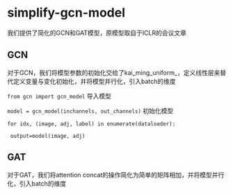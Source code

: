 # simplify-gcn-model
我们提供了简化的GCN和GAT模型，原模型取自于ICLR的会议文章

## GCN
对于GCN，我们将模型参数的初始化交给了kai_ming_uniform_，定义线性层来替代定义变量与变化初始化，并将模型并行化，引入batch的维度

`from gcn import gcn_model` 导入模型

`model = gcn_model(inchannels, out_channels)` 初始化模型

`for idx, (image, adj, label) in enumerate(dataloader):`

` output=model(image, adj)`

## GAT
对于GAT，我们将attention concat的操作简化为简单的矩阵相加，并将模型并行化，引入batch的维度


